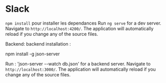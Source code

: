 # Slack

`npm install` pour installer les dependances
Run `ng serve` for a dev server. Navigate to `http://localhost:4200/`. The application will automatically reload if you change any of the source files.

Backend:
backend installation :

npm install -g json-server

Run : 'json-server --watch db.json' for a backend server. Navigate to `http://localhost:3000/`. The application will automatically reload if you change any of the source files.
